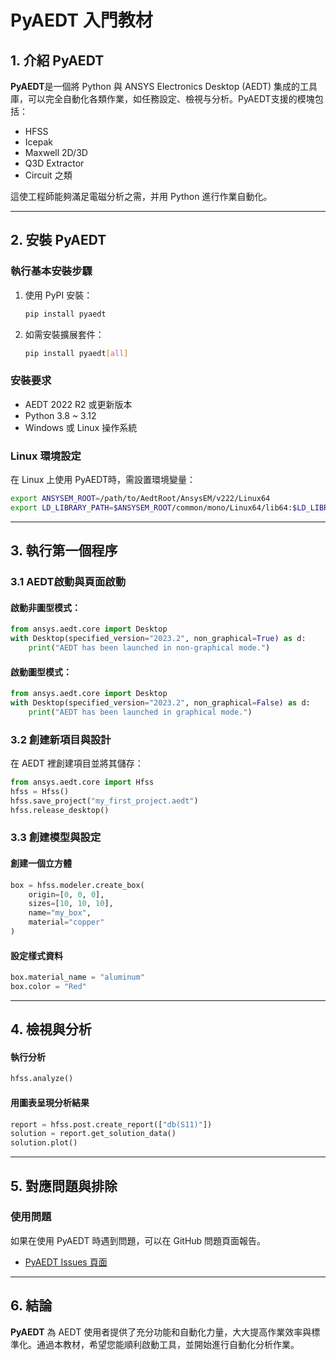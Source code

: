 # PyAEDT 入門教材

## 1. 介紹 PyAEDT

**PyAEDT**是一個將 Python 與 ANSYS Electronics Desktop (AEDT) 集成的工具庫，可以完全自動化各類作業，如任務設定、檢視与分析。PyAEDT支援的模塊包括：

- HFSS
- Icepak
- Maxwell 2D/3D
- Q3D Extractor
- Circuit 之類

這使工程師能夠滿足電磁分析之需，并用 Python 進行作業自動化。

---

## 2. 安裝 PyAEDT

### 執行基本安裝步驟

1. 使用 PyPI 安裝：
   ```bash
   pip install pyaedt
   ```
2. 如需安裝擴展套件：
   ```bash
   pip install pyaedt[all]
   ```

### 安裝要求
- AEDT 2022 R2 或更新版本
- Python 3.8 ~ 3.12
- Windows 或 Linux 操作系統

### Linux 環境設定
在 Linux 上使用 PyAEDT時，需設置環境變量：
```bash
export ANSYSEM_ROOT=/path/to/AedtRoot/AnsysEM/v222/Linux64
export LD_LIBRARY_PATH=$ANSYSEM_ROOT/common/mono/Linux64/lib64:$LD_LIBRARY_PATH
```

---

## 3. 執行第一個程序

### 3.1 AEDT啟動與頁面啟動

#### 啟動非圖型模式：
```python
from ansys.aedt.core import Desktop
with Desktop(specified_version="2023.2", non_graphical=True) as d:
    print("AEDT has been launched in non-graphical mode.")
```

#### 啟動圖型模式：
```python
from ansys.aedt.core import Desktop
with Desktop(specified_version="2023.2", non_graphical=False) as d:
    print("AEDT has been launched in graphical mode.")
```

### 3.2 創建新項目與設計

在 AEDT 裡創建項目並將其儲存：

```python
from ansys.aedt.core import Hfss
hfss = Hfss()
hfss.save_project("my_first_project.aedt")
hfss.release_desktop()
```

### 3.3 創建模型與設定

#### 創建一個立方體
```python
box = hfss.modeler.create_box(
    origin=[0, 0, 0],
    sizes=[10, 10, 10],
    name="my_box",
    material="copper"
)
```

#### 設定樣式資料
```python
box.material_name = "aluminum"
box.color = "Red"
```

---

## 4. 檢視與分析

#### 執行分析
```python
hfss.analyze()
```

#### 用圖表呈現分析結果
```python
report = hfss.post.create_report(["db(S11)"])
solution = report.get_solution_data()
solution.plot()
```

---

## 5. 對應問題與排除

### 使用問題
如果在使用 PyAEDT 時遇到問題，可以在 GitHub 問題頁面報告。
- [PyAEDT Issues 頁面](https://github.com/ansys/pyaedt/issues)

---

## 6. 結論

**PyAEDT** 為 AEDT 使用者提供了充分功能和自動化力量，大大提高作業效率與標準化。通過本教材，希望您能順利啟動工具，並開始進行自動化分析作業。

